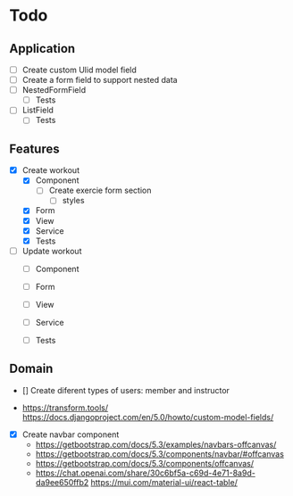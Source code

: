 # Todo

## Application
- [ ] Create custom Ulid model field
- [ ] Create a form field to support nested data
- [ ] NestedFormField
    - [ ] Tests
- [ ] ListField
    - [ ] Tests

## Features
- [x] Create workout 
    - [x] Component
        - [ ] Create exercie form section
            - [ ] styles
    - [x] Form
    - [x] View
    - [x] Service
    - [x] Tests
- [ ] Update workout
    - [ ] Component
    - [ ] Form
    - [ ] View
    - [ ] Service
    - [ ] Tests


## Domain
- [] Create diferent types of users: member and instructor



- https://transform.tools/
    https://docs.djangoproject.com/en/5.0/howto/custom-model-fields/
- [x] Create navbar component
    - https://getbootstrap.com/docs/5.3/examples/navbars-offcanvas/
    - https://getbootstrap.com/docs/5.3/components/navbar/#offcanvas
    - https://getbootstrap.com/docs/5.3/components/offcanvas/
    - https://chat.openai.com/share/30c6bf5a-c69d-4e71-8a9d-da9ee650ffb2
    https://mui.com/material-ui/react-table/